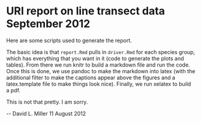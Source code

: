 # URI report on line transect data September 2012

Here are some scripts used to generate the report.

The basic idea is that `report.Rmd` pulls in `driver.Rmd` for each species group, which has everything that you want in it (code to generate the plots and tables). From there we run knitr to build a markdown file and run the code. Once this is done, we use pandoc to make the markdown into latex (with the additional filter to make the captions appear above the figures and a latex.template file to make things look nice). Finally, we run xelatex to build a pdf.

This is not that pretty. I am sorry.

-- David L. Miller 11 August 2012
